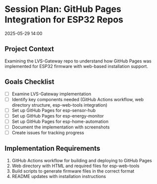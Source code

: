 # Session Plan: GitHub Pages Integration for ESP32 Repos
2025-05-29 14:00

## Project Context
Examining the LVS-Gateway repo to understand how GitHub Pages was implemented for ESP32 firmware with web-based installation support.

## Goals Checklist
- [ ] Examine LVS-Gateway implementation
- [ ] Identify key components needed (GitHub Actions workflow, web directory structure, esp-web-tools integration)
- [ ] Set up GitHub Pages for esp-sensor-hub
- [ ] Set up GitHub Pages for esp-energy-monitor
- [ ] Set up GitHub Pages for esp-home-automation
- [ ] Document the implementation with screenshots
- [ ] Create issues for tracking progress

## Implementation Requirements
1. GitHub Actions workflow for building and deploying to GitHub Pages
2. Web directory with HTML and required files for esp-web-tools
3. Build scripts to generate firmware files in the correct format
4. README updates with installation instructions
